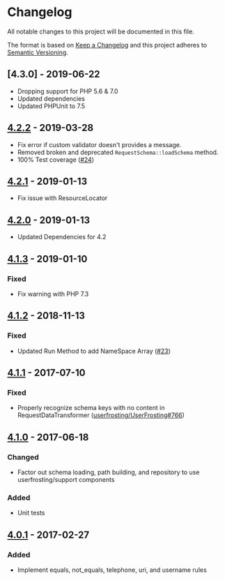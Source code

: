 # Changelog

All notable changes to this project will be documented in this file.

The format is based on [Keep a Changelog](http://keepachangelog.com/en/1.0.0/) and this project adheres to [Semantic Versioning](http://semver.org/spec/v2.0.0.html).

## [4.3.0] - 2019-06-22
- Dropping support for PHP 5.6 & 7.0
- Updated dependencies
- Updated PHPUnit to 7.5

## [4.2.2] - 2019-03-28
- Fix error if custom validator doesn't provides a message.
- Removed broken and deprecated `RequestSchema::loadSchema` method.
- 100% Test coverage ([#24])

## [4.2.1] - 2019-01-13
- Fix issue with ResourceLocator

## [4.2.0] - 2019-01-13
- Updated Dependencies for 4.2

## [4.1.3] - 2019-01-10
### Fixed
- Fix warning with PHP 7.3

## [4.1.2] - 2018-11-13
### Fixed
- Updated Run Method to add NameSpace Array ([#23](https://github.com/userfrosting/fortress/pull/23))

## [4.1.1] - 2017-07-10
### Fixed
- Properly recognize schema keys with no content in RequestDataTransformer ([userfrosting/UserFrosting#766](https://github.com/userfrosting/UserFrosting/issues/766))

## [4.1.0] - 2017-06-18
### Changed
- Factor out schema loading, path building, and repository to use userfrosting/support components

### Added
- Unit tests

## [4.0.1] - 2017-02-27
### Added
- Implement equals, not_equals, telephone, uri, and username rules


[4.2.2]: https://github.com/userfrosting/fortress/compare/4.2.1...4.2.2
[4.2.1]: https://github.com/userfrosting/fortress/compare/4.2.0...4.2.1
[4.2.0]: https://github.com/userfrosting/fortress/compare/4.1.2...4.2.0
[4.1.3]: https://github.com/userfrosting/fortress/compare/4.1.2...4.1.3
[4.1.2]: https://github.com/userfrosting/fortress/compare/v4.1.1...4.1.2
[4.1.1]: https://github.com/userfrosting/fortress/compare/4.1.0...v4.1.1
[4.1.0]: https://github.com/userfrosting/fortress/compare/4.0.1...4.1.0
[4.0.1]: https://github.com/userfrosting/fortress/compare/4.0.0...4.0.1
[#24]: https://github.com/userfrosting/fortress/issues/24
